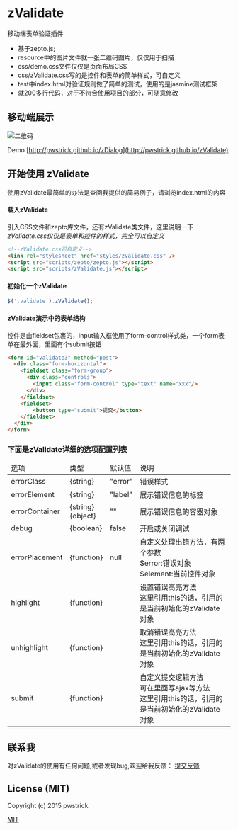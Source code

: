# zValidate
移动端表单验证插件

- 基于zepto.js;
- resource中的图片文件就一张二维码图片，仅仅用于扫描
- css/demo.css文件仅仅是页面布局CSS
- css/zValidate.css写的是控件和表单的简单样式，可自定义
- test中index.html对验证规则做了简单的测试，使用的是jasmine测试框架
- 就200多行代码，对于不符合使用项目的部分，可随意修改

## 移动端展示
![二维码](http://pwstrick.github.io/zValidate/resource/qrcode.png) 

Demo [http://pwstrick.github.io/zDialog](http://pwstrick.github.io/zValidate)

## 开始使用 zValidate

使用zValidate最简单的办法是查阅我提供的简易例子，请浏览index.html的内容

#### 载入zValidate

引入CSS文件和zepto库文件，还有zValidate类文件，这里说明一下
*zValidate.css仅仅是表单和控件的样式，完全可以自定义*
``` html
<!--zValidate.css可自定义-->
<link rel="stylesheet" href="styles/zValidate.css" />
<script src="scripts/zepto/zepto.js"></script>
<script src="scripts/zValidate.js"></script>
```

#### 初始化一个zValidate
``` javascript
$('.validate').zValidate();
```

#### zValidate演示中的表单结构
控件是由fieldset包裹的，input输入框使用了form-control样式类，一个form表单在最外面，里面有个submit按钮
``` html
<form id="validate3" method="post">
  <div class="form-horizontal">
    <fieldset class="form-group">
      <div class="controls">
        <input class="form-control" type="text" name="xxx"/>
      </div>
    </fieldset>
    <fieldset>
        <button type="submit">提交</button>
    </fieldset>
  </div>
</form>
```

### 下面是zValidate详细的选项配置列表
<table>
<thead>
    <tr>
        <td>选项</td>
        <td>类型</td>
        <td>默认值</td>
        <td>说明</td>
    </tr>
</thead>
<tbody>
    <tr>
        <td>errorClass</td>
        <td>{string}</td>
        <td>"error"</td>
        <td>错误样式</td>
    </tr>
    <tr>
        <td>errorElement</td>
        <td>{string}</td>
        <td>"label"</td>
        <td>展示错误信息的标签</td>
    </tr>
    <tr>
        <td>errorContainer</td>
        <td>{string}<br/>
        {object}</td>
        <td>""</td>
        <td>展示错误信息的容器对象</td>
    </tr>
    <tr>
        <td>debug</td>
        <td>{boolean}</td>
        <td>false</td>
        <td>开启或关闭调试</td>
    </tr>
    <tr>
        <td>errorPlacement</td>
        <td>{function}</td>
        <td>null</td>
        <td>自定义处理出错方法，有两个参数<br/>
        $error:错误对象<br/>
        $element:当前控件对象
        </td>
    </tr>
    <tr>
        <td>highlight</td>
        <td>{function}</td>
        <td></td>
        <td>设置错误高亮方法<br>
        这里引用this的话，引用的是当前初始化的zValidate对象</td>
    </tr>
    <tr>
        <td>unhighlight</td>
        <td>{function}</td>
        <td></td>
        <td>取消错误高亮方法<br>
        这里引用this的话，引用的是当前初始化的zValidate对象</td>
    </tr>
    <tr>
        <td>submit</td>
        <td>{function}</td>
        <td></td>
        <td>自定义提交逻辑方法<br/>
        可在里面写ajax等方法<br/>
        这里引用this的话，引用的是当前初始化的zValidate对象</td>
    </tr>
</tbody>
</table>

## 联系我
对zValidate的使用有任何问题,或者发现bug,欢迎给我反馈：
[提交反馈](https://github.com/pwstrick/zValidate/issues/new)

## License (MIT)

Copyright (c) 2015 pwstrick

[MIT](https://github.com/pwstrick/zValidate/blob/master/LICENSE)
